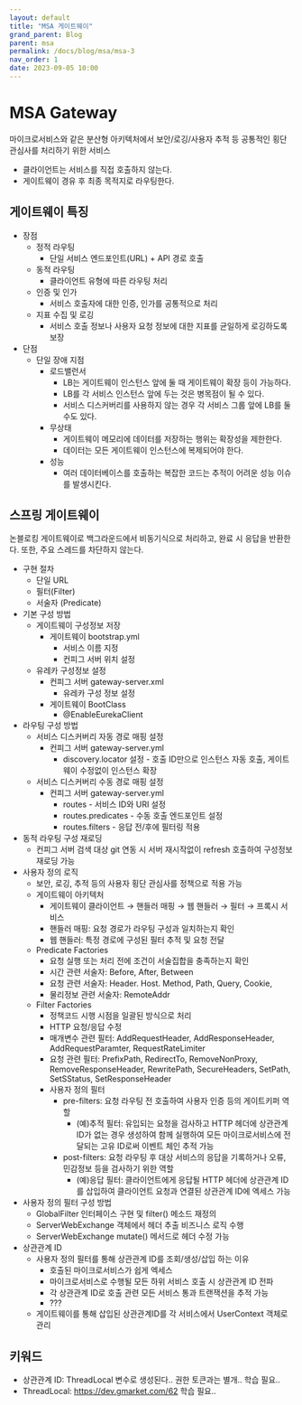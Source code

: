 ```yaml
---
layout: default
title: "MSA 게이트웨이"
grand_parent: Blog
parent: msa
permalink: /docs/blog/msa/msa-3
nav_order: 1
date: 2023-09-05 10:00
---
```


# MSA Gateway
마이크로서비스와 같은 분산형 아키텍처에서 보안/로깅/사용자 추적 등 공통적인 횡단 관심사를 처리하기 위한 서비스
- 클라이언트는 서비스를 직접 호출하지 않는다.
- 게이트웨이 경유 후 최종 목적지로 라우팅한다.

## 게이트웨이 특징
- 장점
  - 정적 라우팅
    - 단일 서비스 엔드포인트(URL) + API 경로 호출
  - 동적 라우팅
    - 클라이언트 유형에 따른 라우팅 처리
  - 인증 및 인가
    - 서비스 호출자에 대한 인증, 인가를 공통적으로 처리
  - 지표 수집 및 로깅
    - 서비스 호출 정보나 사용자 요청 정보에 대한 지표를 균일하게 로깅하도록 보장
- 단점
  - 단일 장애 지점
    - 로드밸런서
      - LB는 게이트웨이 인스턴스 앞에 둘 때 게이트웨이 확장 등이 가능하다.
      - LB를 각 서비스 인스턴스 앞에 두는 것은 병목점이 될 수 있다.
      - 서비스 디스커버리를 사용하지 않는 경우 각 서비스 그룹 앞에 LB를 둘 수도 있다.
    - 무상태
      - 게이트웨이 메모리에 데이터를 저장하는 행위는 확장성을 제한한다.
      - 데이터는 모든 게이트웨이 인스턴스에 복제되어야 한다.
    - 성능
      - 여러 데이터베이스를 호출하는 복잡한 코드는 추적이 어려운 성능 이슈를 발생시킨다.

## 스프링 게이트웨이
논블로킹 게이트웨이로 백그라운드에서 비동기식으로 처리하고, 완료 시 응답을 반환한다. 또한, 주요 스레드를 차단하지 않는다.
- 구현 절차
  - 단일 URL
  - 필터(Filter)
  - 서술자 (Predicate)
- 기본 구성 방법
  - 게이트웨이 구성정보 저장
    - 게이트웨이 bootstrap.yml
      - 서비스 이름 지정
      - 컨피그 서버 위치 설정
  - 유레카 구성정보 설정 
    - 컨피그 서버 gateway-server.xml
      - 유레카 구성 정보 설정
    - 게이트웨이 BootClass
      - @EnableEurekaClient
- 라우팅 구성 방법
  - 서비스 디스커버리 자동 경로 매핑 설정
    - 컨피그 서버 gateway-server.yml
      - discovery.locator 설정 - 호출 ID만으로 인스턴스 자동 호출, 게이트웨이 수정없이 인스턴스 확장
  - 서비스 디스커버리 수동 경로 매핑 설정
    - 컨피그 서버 gateway-server.yml
      - routes - 서비스 ID와 URI 설정
      - routes.predicates - 수동 호출 엔드포인트 설정
      - routes.filters - 응답 전/후에 필터링 적용
- 동적 라우팅 구성 재로딩
  -  컨피그 서버 검색 대상 git 연동 시 서버 재시작없이 refresh 호출하여 구성정보 재로딩 가능
- 사용자 정의 로직
  - 보안, 로깅, 추적 등의 사용자 횡단 관심사를 정책으로 적용 가능
  - 게이트웨이 아키텍처
    - 게이트웨이 클라이언트 → 핸들러 매핑 → 웹 핸들러 → 필터 → 프록시 서비스
    - 핸들러 매핑: 요청 경로가 라우팅 구성과 일치하는지 확인
    - 웹 핸들러: 특정 경로에 구성된 필터 추적 및 요청 전달
  - Predicate Factories
    - 요청 실행 또는 처리 전에 조건이 서술집합을 충족하는지 확인
    - 시간 관련 서술자: Before, After, Between
    - 요청 관련 서술자: Header. Host. Method, Path, Query, Cookie, 
    - 물리정보 관련 서술자: RemoteAddr
  - Filter Factories
    - 정책코드 시행 시점을 일괄된 방식으로 처리
    - HTTP 요청/응답 수정
    - 매개변수 관련 필터: AddRequestHeader, AddResponseHeader, AddRequestParamter, RequestRateLimiter
    - 요청 관련 필터: PrefixPath, RedirectTo, RemoveNonProxy, RemoveResponseHeader, RewritePath, SecureHeaders, SetPath, SetSStatus, SetResponseHeader
    - 사용자 정의 필터
      - pre-filters: 요청 라우팅 전 호출하여 사용자 인증 등의 게이트키퍼 역할
        - (예)추적 필터: 유입되는 요청을 검사하고 HTTP 헤더에 상관관계 ID가 없는 경우 생성하여 함께 실행하여 모든 마이크로서비스에 전달되는 고유 ID로써 이벤트 체인 추적 가능
      - post-filters: 요청 라우팅 후 대상 서비스의 응답을 기록하거나 오류, 민감정보 등을 검사하기 위한 역할
        - (예)응답 필터: 클라이언트에게 응답될 HTTP 헤더에 상관관계 ID를 삽입하여 클라이언트 요청과 연결된 상관관계 ID에 엑세스 가능
- 사용자 정의 필터 구성 방법
  - GlobalFilter 인터페이스 구현 및 filter() 메소드 재정의
  - ServerWebExchange 객체에서 헤더 추출 비즈니스 로직 수행
  - ServerWebExchange mutate() 메서드로 헤더 수정 가능
- 상관관계 ID
  - 사용자 정의 필터를 통해 상관관계 ID를 조회/생성/삽입 하는 이유
    - 호출된 마이크로서비스가 쉽게 엑세스
    - 마이크로서비스로 수행될 모든 하위 서비스 호출 시 상관관계 ID 전파
    - 각 상관관계 ID로 호출 관련 모든 서비스 통과 트랜잭션을 추적 가능
    - ???
  - 게이트웨이를 통해 삽입된 상관관계ID를 각 서비스에서 UserContext 객체로 관리
## 키워드
- 상관관계 ID: ThreadLocal 변수로 생성된다.. 권한 토큰과는 별개.. 학습 필요..
- ThreadLocal: https://dev.gmarket.com/62 학습 필요..














